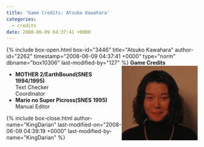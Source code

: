 ```yaml
---
title: 'Game Credits: Atsuko Kawahara'
categories:
  - credits
date: 2008-06-09 04:37:41 +0000
---
```

{% include box-open.html box-id="3446" title="Atsuko Kawahara" author-id="2262" timestamp="2008-06-09 04:37:41 +0000" type="norm" dbname="box10306" last-modified-by="127" %}
<img src="atsukokawahara.JPG" align="right" />
<b>Game Credits</b>

<UL>

<LI><b>MOTHER 2/EarthBound(SNES 1994/1995)</b><BR />
Text Checker<BR />
Coordinator</LI>
<LI><b>Mario no Super Picross(SNES 1995)</b><BR />
Manual Editor</LI>

</UL>
{% include box-close.html author-name="KingDarian" last-modified-on="2008-06-09 04:39:19 +0000" last-modified-by-name="KingDarian" %}
